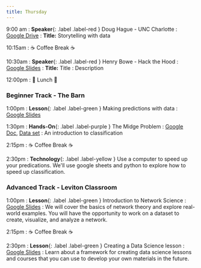 ```yaml
---
title: Thursday
---
```


9:00 am
: **Speaker**{: .label .label-red } Doug Hague - UNC Charlotte
  : [Google Drive](https://drive.google.com/drive/folders/1ilqG5R9VzzrUgV1mtmYDPoj3gADq9jVE?usp=drive_link)
: **Title:** Storytelling with data

10:15am
: ☕ Coffee Break ☕

10:30am
: **Speaker**{: .label .label-red } Henry Bowe - Hack the Hood
  : [Google Slides](#)
: **Title:** Title
: Description

12:00pm
 : 🥘 Lunch 🥘

### Beginner Track - The Barn
1:00pm 
: **Lesson**{: .label .label-green } Making predictions with data
  : [Google Slides](https://docs.google.com/presentation/d/1ht_0rOg9QcAmH0sZ0GUsk-aAUaA-Afp_Q8dvcD46yqk/edit?usp=sharing)

1:30pm
: **Hands-On**{: .label .label-purple } The Midge Problem
  : [Google Doc](https://docs.google.com/document/d/1amivLW9tjODtyQ2zZ_KEXdJ4rGmXKRnUyxE9JcB6eo8/edit?usp=sharing), [Data set](https://raw.githubusercontent.com/ncssm/dssi23/main/assets/data/midge.csv)
: An introduction to classification

2:15pm
: ☕ Coffee Break ☕

2:30pm
: **Technology**{: .label .label-yellow } Use a computer to speed up your predications. We'll use google sheets and python to explore how to speed up classification.

### Advanced Track - Leviton Classroom
1:00pm 
: **Lesson**{: .label .label-green } Introduction to Network Science
  : [Google Slides](#)
: We will cover the basics of network theory and explore real-world examples. You will have the opportunity to work on a dataset to create, visualize, and analyze a network. 

2:15pm
: ☕ Coffee Break ☕

2:30pm
: **Lesson**{: .label .label-green } Creating a Data Science lesson
  : [Google Slides](#)
: Learn about a framework for creating data science lessons and courses that you can use to develop your own materials in the future.
